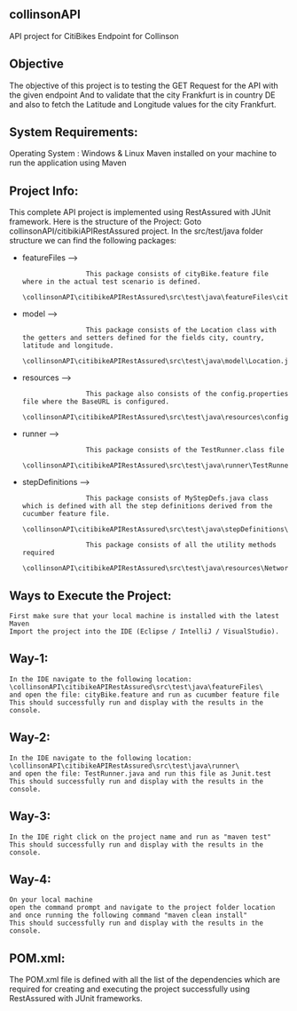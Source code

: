 ## collinsonAPI

API project for CitiBikes Endpoint for Collinson

## Objective

The objective of this project is to testing the GET Request for the API with the given endpoint
And to validate that the city Frankfurt is in country DE and also to fetch the Latitude and Longitude
values for the city Frankfurt.


## System Requirements:

Operating System : Windows & Linux
Maven installed on your machine to run the application using Maven

## Project Info:

This complete API project is implemented using RestAssured with JUnit framework.
Here is the structure of the  Project:
Goto collinsonAPI/citibikiAPIRestAssured project.  In the src/test/java folder structure we can find the following packages:

* featureFiles --> 
                
                      This package consists of cityBike.feature file where in the actual test scenario is defined.
                      \collinsonAPI\citibikeAPIRestAssured\src\test\java\featureFiles\cityBike.feature
* model --> 
    
                      This package consists of the Location class with the getters and setters defined for the fields city, country, latitude and longitude.
                      \collinsonAPI\citibikeAPIRestAssured\src\test\java\model\Location.java
* resources -->       

                      This package also consists of the config.properties file where the BaseURL is configured.
                      \collinsonAPI\citibikeAPIRestAssured\src\test\java\resources\config.properties
* runner --> 

                      This package consists of the TestRunner.class file
                      \collinsonAPI\citibikeAPIRestAssured\src\test\java\runner\TestRunner.java
* stepDefinitions --> 
                      
                      This package consists of MyStepDefs.java class which is defined with all the step definitions derived from the cucumber feature file.
                      \collinsonAPI\citibikeAPIRestAssured\src\test\java\stepDefinitions\MyStepDefs.java
                      
                      This package consists of all the utility methods required
                      \collinsonAPI\citibikeAPIRestAssured\src\test\java\resources\NetworkUtility.java

## Ways to Execute the Project:

    First make sure that your local machine is installed with the latest Maven
    Import the project into the IDE (Eclipse / IntelliJ / VisualStudio).

Way-1:
-----
    In the IDE navigate to the following location: \collinsonAPI\citibikeAPIRestAssured\src\test\java\featureFiles\
    and open the file: cityBike.feature and run as cucumber feature file
    This should successfully run and display with the results in the console.
Way-2:
-----
    In the IDE navigate to the following location: \collinsonAPI\citibikeAPIRestAssured\src\test\java\runner\
    and open the file: TestRunner.java and run this file as Junit.test
    This should successfully run and display with the results in the console.
Way-3:
-----
    In the IDE right click on the project name and run as "maven test"
    This should successfully run and display with the results in the console.
Way-4:
-----
    On your local machine 
    open the command prompt and navigate to the project folder location
    and once running the following command "maven clean install" 
    This should successfully run and display with the results in the console.

## POM.xml:

The POM.xml file is defined with all the list of the dependencies which are required for creating and executing the project successfully using RestAssured with JUnit frameworks.

